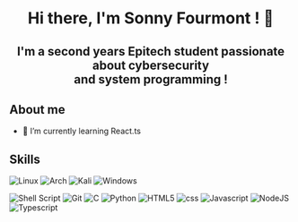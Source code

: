 <h1 align="center"> Hi there, I'm Sonny Fourmont ! 👋</h1>
<h2 align="center">I'm a second years Epitech student passionate about cybersecurity <br />
  and system programming !</h2>

## About me

- 🌱 I’m currently learning React.ts

## Skills
![Linux](https://img.shields.io/badge/linux-333333?style=for-the-badge&logo=linux&logoColor=white)
![Arch](https://img.shields.io/badge/Arch%20Linux-1793D1?logo=arch-linux&logoColor=fff&style=for-the-badge)
![Kali](https://img.shields.io/badge/Kali-268BEE?style=for-the-badge&logo=kalilinux&logoColor=white)
![Windows](https://img.shields.io/badge/Windows-0078D6?style=for-the-badge&logo=windows&logoColor=white)

![Shell Script](https://img.shields.io/badge/shell_script-%23121011.svg?style=for-the-badge&logo=gnu-bash&logoColor=white)
![Git](https://img.shields.io/badge/git-%23F05033.svg?style=for-the-badge&logo=git&logoColor=white)
![C](https://img.shields.io/badge/C-136CD2?style=for-the-badge&logo=c&logoColor=white)
![Python](https://img.shields.io/badge/Python-306998?style=for-the-badge&logo=Python&logoColor=white)
![HTML5](https://img.shields.io/badge/html5-%23E34F26.svg?style=for-the-badge&logo=html5&logoColor=white)
![css](https://img.shields.io/badge/css-5C33FF?style=for-the-badge&logo=css3&logoColor=white)
![Javascript](https://img.shields.io/badge/javascript-F0DB4F?style=for-the-badge&logo=javascript&logoColor=white)
![NodeJS](https://img.shields.io/badge/node.js-6DA55F?style=for-the-badge&logo=node.js&logoColor=white)
![Typescript](https://img.shields.io/badge/typescript-007acc?style=for-the-badge&logo=typescript&logoColor=white)

<!--
**Sonny-Fourmont/Sonny-Fourmont** is a ✨ _special_ ✨ repository because its `README.md` (this file) appears on your GitHub profile.

Here are some ideas to get you started:

- 🔭 I’m currently working on ...
- 🌱 I’m currently learning ...
- 👯 I’m looking to collaborate on ...
- 🤔 I’m looking for help with ...
- 💬 Ask me about ...
- 📫 How to reach me: ...
- 😄 Pronouns: ...
- ⚡ Fun fact: ...
-->
